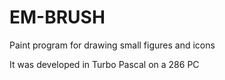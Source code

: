 # EM-BRUSH
Paint program for drawing small figures and icons

It was developed in Turbo Pascal on a 286 PC 
